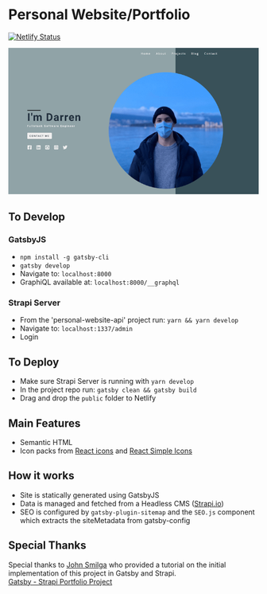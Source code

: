 # Personal Website/Portfolio
[![Netlify Status](https://api.netlify.com/api/v1/badges/3062b212-01f2-4ecb-8885-6c47cf8eb568/deploy-status)](https://app.netlify.com/sites/darrenmatis/deploys)

[![Portfolio Screenshot](./static/twitter-img.png)](https://www.darrenmatis.com)



## To Develop

### GatsbyJS
* `npm install -g gatsby-cli`
* `gatsby develop`
* Navigate to: `localhost:8000`
* GraphiQL available at: `localhost:8000/__graphql`

### Strapi Server
* From the 'personal-website-api' project run: `yarn && yarn develop`
* Navigate to: `localhost:1337/admin`
* Login

## To Deploy
* Make sure Strapi Server is running with `yarn develop`
* In the project repo run: `gatsby clean && gatsby build`
* Drag and drop the `public` folder to Netlify

## Main Features
* Semantic HTML
* Icon packs from [React icons](https://react-icons.github.io/react-icons) and [React Simple Icons](https://github.com/icons-pack/react-simple-icons)

## How it works
* Site is statically generated using GatsbyJS
* Data is managed and fetched from a Headless CMS ([Strapi.io](https://strapi.io/))
* SEO is configured by `gatsby-plugin-sitemap` and the `SEO.js` component which extracts the siteMetadata from gatsby-config



## Special Thanks
Special thanks to [John Smilga](https://www.johnsmilga.com/) who provided a tutorial on the initial implementation of this project in Gatsby and Strapi.\
[Gatsby - Strapi Portfolio Project](https://www.youtube.com/watch?v=asB-dUwpH4Y)